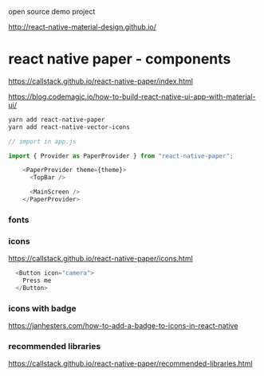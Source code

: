 
open source demo project

http://react-native-material-design.github.io/

# react native paper - components
https://callstack.github.io/react-native-paper/index.html


https://blog.codemagic.io/how-to-build-react-native-ui-app-with-material-ui/

```bash
yarn add react-native-paper 
yarn add react-native-vector-icons
```

```js
// import in app.js

import { Provider as PaperProvider } from "react-native-paper";

    <PaperProvider theme={theme}>
      <TopBar />

      <MainScreen />
    </PaperProvider>
```


### fonts

### icons
https://callstack.github.io/react-native-paper/icons.html

```js
  <Button icon="camera">
    Press me
  </Button>
```

### icons with badge
https://janhesters.com/how-to-add-a-badge-to-icons-in-react-native

### recommended libraries

https://callstack.github.io/react-native-paper/recommended-libraries.html
